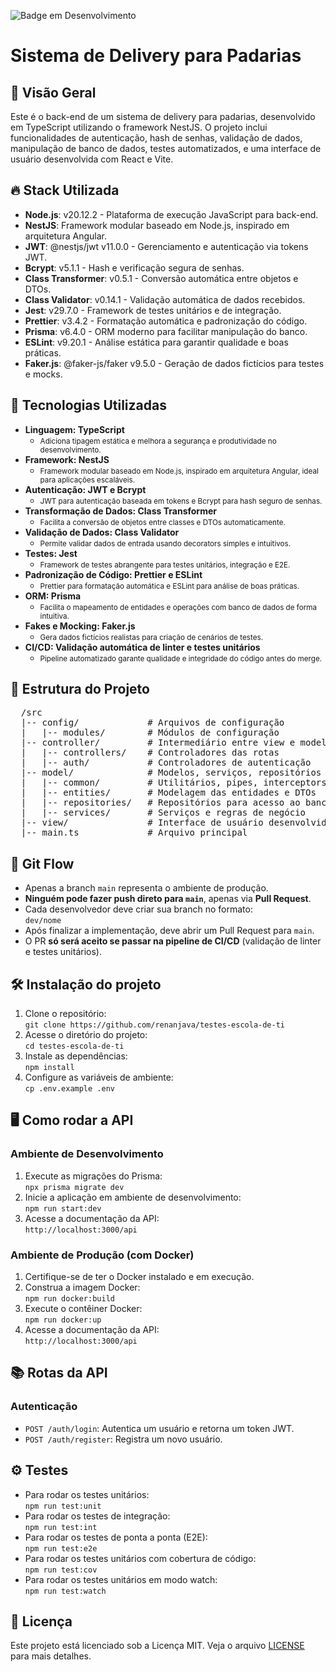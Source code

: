 ![Badge em Desenvolvimento](http://img.shields.io/static/v1?label=STATUS&message=EM%20DESENVOLVIMENTO&color=GREEN)

<h1>Sistema de Delivery para Padarias</h1>

<h2>📌 Visão Geral</h2>
<p>Este é o back-end de um sistema de delivery para padarias, desenvolvido em TypeScript utilizando o framework NestJS. O projeto inclui funcionalidades de autenticação, hash de senhas, validação de dados, manipulação de banco de dados, testes automatizados, e uma interface de usuário desenvolvida com React e Vite.</p>

<h2>🔥 Stack Utilizada</h2>
<ul>
    <li><strong>Node.js</strong>: v20.12.2 - Plataforma de execução JavaScript para back-end.</li>
    <li><strong>NestJS</strong>: Framework modular baseado em Node.js, inspirado em arquitetura Angular.</li>
    <li><strong>JWT</strong>: @nestjs/jwt v11.0.0 - Gerenciamento e autenticação via tokens JWT.</li>
    <li><strong>Bcrypt</strong>: v5.1.1 - Hash e verificação segura de senhas.</li>
    <li><strong>Class Transformer</strong>: v0.5.1 - Conversão automática entre objetos e DTOs.</li>
    <li><strong>Class Validator</strong>: v0.14.1 - Validação automática de dados recebidos.</li>
    <li><strong>Jest</strong>: v29.7.0 - Framework de testes unitários e de integração.</li>
    <li><strong>Prettier</strong>: v3.4.2 - Formatação automática e padronização do código.</li>
    <li><strong>Prisma</strong>: v6.4.0 - ORM moderno para facilitar manipulação do banco.</li>
    <li><strong>ESLint</strong>: v9.20.1 - Análise estática para garantir qualidade e boas práticas.</li>
    <li><strong>Faker.js</strong>: @faker-js/faker v9.5.0 - Geração de dados fictícios para testes e mocks.</li>
</ul>

<h2>🚀 Tecnologias Utilizadas</h2>
<ul>
    <li><strong>Linguagem: TypeScript</strong>
        <ul>
            <li><small>Adiciona tipagem estática e melhora a segurança e produtividade no desenvolvimento.</small></li>
        </ul>
    </li>
    <li><strong>Framework: NestJS</strong> 
        <ul>
            <li><small>Framework modular baseado em Node.js, inspirado em arquitetura Angular, ideal para aplicações escaláveis.</small></li>
        </ul>
    </li>
    <li><strong>Autenticação: JWT e Bcrypt</strong> 
        <ul>
            <li><small>JWT para autenticação baseada em tokens e Bcrypt para hash seguro de senhas.</small></li>
        </ul>
    </li>
    <li><strong>Transformação de Dados: Class Transformer</strong> 
        <ul>
            <li><small>Facilita a conversão de objetos entre classes e DTOs automaticamente.</small></li>
        </ul>
    </li>
    <li><strong>Validação de Dados: Class Validator</strong> 
        <ul>
            <li><small>Permite validar dados de entrada usando decorators simples e intuitivos.</small></li>
        </ul>
    </li>
    <li><strong>Testes: Jest</strong> 
        <ul>
            <li><small>Framework de testes abrangente para testes unitários, integração e E2E.</small></li>
        </ul>
    </li>
    <li><strong>Padronização de Código: Prettier e ESLint</strong> 
        <ul>
            <li><small>Prettier para formatação automática e ESLint para análise de boas práticas.</small></li>
        </ul>
    </li>
    <li><strong>ORM: Prisma</strong> 
        <ul>
            <li><small>Facilita o mapeamento de entidades e operações com banco de dados de forma intuitiva.</small></li>
        </ul>
    </li>
    <li><strong>Fakes e Mocking: Faker.js</strong> 
        <ul>
            <li><small>Gera dados fictícios realistas para criação de cenários de testes.</small></li>
        </ul>
    </li>
    <li><strong>CI/CD: Validação automática de linter e testes unitários</strong> 
        <ul>
            <li><small>Pipeline automatizado garante qualidade e integridade do código antes do merge.</small></li>
        </ul>
    </li>
</ul>

<h2>📂 Estrutura do Projeto</h2>
<pre>
  /src
  |-- config/             # Arquivos de configuração
  |   |-- modules/        # Módulos de configuração
  |-- controller/         # Intermediário entre view e model
  |   |-- controllers/    # Controladores das rotas
  |   |-- auth/           # Controladores de autenticação
  |-- model/              # Modelos, serviços, repositórios e DTOs
  |   |-- common/         # Utilitários, pipes, interceptors
  |   |-- entities/       # Modelagem das entidades e DTOs
  |   |-- repositories/   # Repositórios para acesso ao banco de dados
  |   |-- services/       # Serviços e regras de negócio
  |-- view/               # Interface de usuário desenvolvida com React e Vite
  |-- main.ts             # Arquivo principal
</pre>

<h2>🔀 Git Flow</h2>
<ul>
    <li>Apenas a branch <code>main</code> representa o ambiente de produção.</li>
    <li><strong>Ninguém pode fazer push direto para <code>main</code></strong>, apenas via <strong>Pull Request</strong>.</li>
    <li>Cada desenvolvedor deve criar sua branch no formato:<br><code>dev/nome</code></li>
    <li>Após finalizar a implementação, deve abrir um Pull Request para <code>main</code>.</li>
    <li>O PR <strong>só será aceito se passar na pipeline de CI/CD</strong> (validação de linter e testes unitários).</li>
</ul>

<h2>🛠️ Instalação do projeto</h2>
<ol>
    <li>Clone o repositório:<br><code>git clone https://github.com/renanjava/testes-escola-de-ti</code></li>
    <li>Acesse o diretório do projeto:<br><code>cd testes-escola-de-ti</code></li>
    <li>Instale as dependências:<br><code>npm install</code></li>
    <li>Configure as variáveis de ambiente:<br><code>cp .env.example .env</code></li>
</ol>

<h2>🖥️ Como rodar a API</h2>
<h3>Ambiente de Desenvolvimento</h3>
<ol>
    <li>Execute as migrações do Prisma:<br><code>npx prisma migrate dev</code></li>
    <li>Inicie a aplicação em ambiente de desenvolvimento:<br><code>npm run start:dev</code></li>
    <li>Acesse a documentação da API:<br><code>http://localhost:3000/api</code></li>
</ol>

<h3>Ambiente de Produção (com Docker)</h3>
<ol>
    <li>Certifique-se de ter o Docker instalado e em execução.</li>
    <li>Construa a imagem Docker:<br><code>npm run docker:build</code></li>
    <li>Execute o contêiner Docker:<br><code>npm run docker:up</code></li>
    <li>Acesse a documentação da API:<br><code>http://localhost:3000/api</code></li>
</ol>

<h2>📚 Rotas da API</h2>
<h3>Autenticação</h3>
<ul>
    <li><code>POST /auth/login</code>: Autentica um usuário e retorna um token JWT.</li>
    <li><code>POST /auth/register</code>: Registra um novo usuário.</li>
</ul>

<h2>⚙️ Testes</h2>
<ul>
    <li>Para rodar os testes unitários:<br><code>npm run test:unit</code></li>
    <li>Para rodar os testes de integração:<br><code>npm run test:int</code></li>
    <li>Para rodar os testes de ponta a ponta (E2E):<br><code>npm run test:e2e</code></li>
    <li>Para rodar os testes unitários com cobertura de código:<br><code>npm run test:cov</code></li>
    <li>Para rodar os testes unitários em modo watch:<br><code>npm run test:watch</code></li>
</ul>

<h2>📄 Licença</h2>
<p>Este projeto está licenciado sob a Licença MIT. Veja o arquivo <a href="LICENSE">LICENSE</a> para mais detalhes.</p>